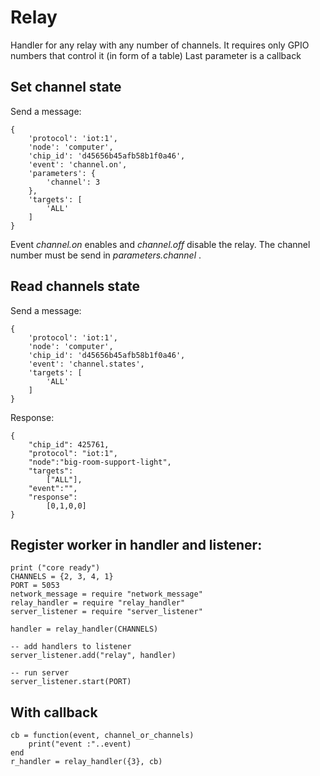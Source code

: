 # Relay

Handler for any relay with any number of channels.
It requires only GPIO numbers that control it (in form of a table)
Last parameter is a callback

## Set channel state

Send a message:

    {
        'protocol': 'iot:1',
        'node': 'computer',
        'chip_id': 'd45656b45afb58b1f0a46',
        'event': 'channel.on',
        'parameters': {
            'channel': 3
        },
        'targets': [
            'ALL'
        ]
    }
  
Event *channel.on* enables and *channel.off* disable the relay. 
The channel number must be send in *parameters.channel* .    
    
## Read channels state

Send a message:

    {
        'protocol': 'iot:1',
        'node': 'computer',
        'chip_id': 'd45656b45afb58b1f0a46',
        'event': 'channel.states',
        'targets': [
            'ALL'
        ]
    }

Response:

    {
        "chip_id": 425761,
        "protocol": "iot:1",
        "node":"big-room-support-light", 
        "targets":
            ["ALL"],
        "event":"",
        "response":
            [0,1,0,0]
    }    
    

## Register worker in handler and listener:
    
    print ("core ready")
    CHANNELS = {2, 3, 4, 1}
    PORT = 5053
    network_message = require "network_message"
    relay_handler = require "relay_handler"
    server_listener = require "server_listener"
    
    handler = relay_handler(CHANNELS)
    
    -- add handlers to listener
    server_listener.add("relay", handler)
    
    -- run server
    server_listener.start(PORT)
    
## With callback
    
    cb = function(event, channel_or_channels)
        print("event :"..event)
    end
    r_handler = relay_handler({3}, cb) 